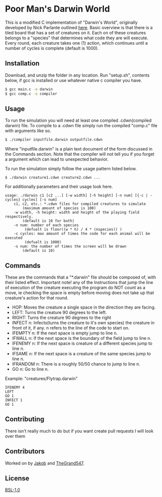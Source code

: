 # Poor Man's Darwin World

This is a modified C implementation of "Darwin's World", originally developed by Nick Parlante outlined [here](https://users.cs.duke.edu/~ola/darwin.html). Basic overview is that there is a tiled board that has a set of creatures on it. Each on of these creatures belongs to a "species" that determines  what code they are will execute. Every round, each creature takes one (1) action, which continues until a number of cycles is complete (default is 1000). 

## Installation

Download, and unzip the folder in any location. Run "setup.sh", contents below, if gcc is installed or use whatever native c compiler you have. 

```bash
$ gcc main.c -o darwin
$ gcc comp.c -o compiler
```

## Usage
To run the simulation you will need at least one compiled .cdwn(compiled darwin) file. To compile to a .cdwn file simply run the compiled "comp.c" file with arguments like so. 
```bash
$ ./compiler inputfile.darwin outputfile.cdwn
```
Where "inputfile.darwin" is a plain text document of the form discussed in the Commands section. Note that the compiler will not tell you if you forget a argument which can lead to unexpected behavior.

To run the simulation simply follow the usage pattern listed below.
```console
$ ./darwin creature1.cdwn creature2.cdwn ...
```
For additionally parameters and their usage look here.
```console
usage: ./darwin c1 [c2 ...] [-w width] [-h height] [-n num] [{-c | -cycles} cycles] [-s num]
	c1, c2, etc.: *.cdwn files for compiled creatures to simulate
		(maximum amount of species is 100)
	-w width, -h height: width and height of the playing field respectively.
		(default is 10 for both)
	-n num: number of each species
		 (defualt is floor((w * h) / 4 * (nspecies)) )
	-c cycles: max amount of times the code for each animal will be executed
		 (defualt is 1000)
	-s num: the number of times the screen will be drawn
		(default is 10)

```
## Commands
These are the commands that a "*.darwin" file should be composed of, with their listed effect. Important note! any of the Instructions that jump the line of execution of the creature executing the program do NOT count as a move, ie checking the space is empty before moving does not take up that creature's action for that round.
* HOP: Moves the creature a single space in the direction they are facing.
* LEFT: Turns the creature 90 degrees to the left.
* RIGHT: Turns the creature 90 degrees to the right
* INFECT n: Infects(turns the creature to it's own species) the creature in front of it, if any. n refers to the line of the code to start on.
* IFEMPTY n: If the next space is empty jump to line n.
* IFWALL n: If the next space is the boundary of the field jump to line n.
* IFENEMY n: If the next space is creature of a different species jump to line n.
* IFSAME n: If the next space is a creature of the same species jump to line n.
* IFRANDOM n: There is a roughly 50/50 chance to jump to line n.
* GO n: Go to line n.

Example: "creatures/Flytrap.darwin"
```
IFENEMY 4
LEFT
GO 1
INFECT 1
GO 1
```

## Contributing
There isn't really much to do but if you want create pull requests I will look over them

## Contributors
Worked on by [Jakob](https://github.com/JakobCh) and [TheGrand547](https://github.com/samf547).

## License
[BSL-1.0](https://choosealicense.com/licenses/bsl-1.0/)